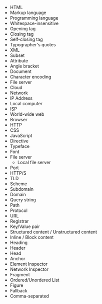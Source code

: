 * HTML
* Markup language
* Programming language
* Whitespace-insensitive
* Opening tag
* Closing tag
* Self-closing tag
* Typographer's quotes
* XML
* Subset
* Attribute
* Angle bracket
* Document
* Character encoding
* File server
* Cloud
* Network
* IP Address
* Local computer
* ISP
* World-wide web
* Browser
* HTTP
* CSS
* JavaScript
* Directive
* Typeface
* Font
* File server
  * Local file server
* Port
* HTTP/S
* TLD
* Scheme
* Subdomain
* Domain
* Query string
* Path
* Protocol
* URL
* Registrar
* Key/Value pair
* Structured content / Unstructured content
* Inline / Block content
* Heading
* Header
* Head
* Anchor
* Element Inspector
* Network Inspector
* Fragment
* Ordered/Unordered List
* Figure
* Fallback
* Comma-separated


